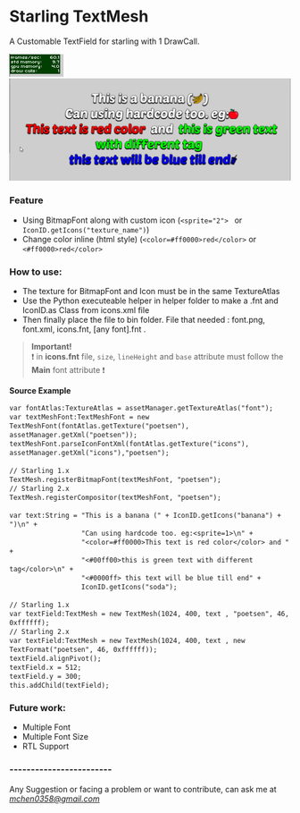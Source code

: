 # Starling TextMesh
A Customable TextField for starling with 1 DrawCall.

![Drawcall](image/drawcall.png) 
![Example](image/example.png)

### Feature
* Using BitmapFont along with custom icon (```<sprite="2"> ``` or ```IconID.getIcons("texture_name")```)
* Change color inline (html style) (```<color=#ff0000>red</color>``` or ``` <#ff0000>red</color> ```


### How to use:
* The texture for BitmapFont and Icon must be in the same TextureAtlas
* Use the Python executeable helper in helper folder to make a .fnt and IconID.as Class from icons.xml file
* Then finally place the file to bin folder. File that needed : font.png, font.xml, icons.fnt, [any font].fnt .

>**Important!**  
:exclamation: in **icons.fnt** file, ```size```, ```lineHeight``` and ```base``` attribute must follow the **Main** font attribute :exclamation:

**Source Example**

```as3
var fontAtlas:TextureAtlas = assetManager.getTextureAtlas("font");
var textMeshFont:TextMeshFont = new TextMeshFont(fontAtlas.getTexture("poetsen"), assetManager.getXml("poetsen"));
textMeshFont.parseIconFontXml(fontAtlas.getTexture("icons"), assetManager.getXml("icons"),"poetsen");

// Starling 1.x
TextMesh.registerBitmapFont(textMeshFont, "poetsen");
// Starling 2.x
TextMesh.registerCompositor(textMeshFont, "poetsen");
			
var text:String = "This is a banana (" + IconID.getIcons("banana") + ")\n" +
				  "Can using hardcode too. eg:<sprite=1>\n" +
				  "<color=#ff0000>This text is red color</color> and " + 
                  "<#00ff00>this is green text with different tag</color>\n" +
				  "<#0000ff> this text will be blue till end" + 
                  IconID.getIcons("soda");

// Starling 1.x
var textField:TextMesh = new TextMesh(1024, 400, text , "poetsen", 46, 0xffffff);
// Starling 2.x
var textField:TextMesh = new TextMesh(1024, 400, text , new TextFormat("poetsen", 46, 0xffffff));
textField.alignPivot();
textField.x = 512;
textField.y = 300;
this.addChild(textField);
```
### Future work:
* Multiple Font
* Multiple Font Size
* RTL Support


### ------------------------
Any Suggestion or facing a problem or want to contribute, can ask me at *[mchen0358@gmail.com]()*

